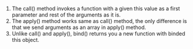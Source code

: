1. The call() method invokes a function with a given this value as a first parameter and rest of the arguments as it is.
2. The apply() method works same as call() method, the only difference is that we send arguments as an array in apply() method.
3. Unlike call() and apply(), bind() returns you a new function with binded this object.
